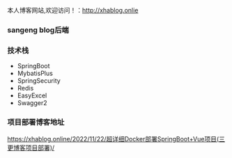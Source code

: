 本人博客网站,欢迎访问！：http://xhablog.onlie

### sangeng blog后端

### 技术栈
* SpringBoot
* MybatisPlus
* SpringSecurity
* Redis
* EasyExcel
* Swagger2

### 项目部署博客地址
https://xhablog.online/2022/11/22/超详细Docker部署SpringBoot+Vue项目(三更博客项目部署)/
